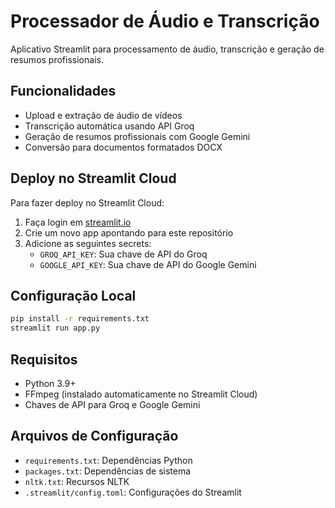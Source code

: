 # Processador de Áudio e Transcrição

Aplicativo Streamlit para processamento de áudio, transcrição e geração de resumos profissionais.

## Funcionalidades

- Upload e extração de áudio de vídeos
- Transcrição automática usando API Groq
- Geração de resumos profissionais com Google Gemini
- Conversão para documentos formatados DOCX

## Deploy no Streamlit Cloud

Para fazer deploy no Streamlit Cloud:

1. Faça login em [streamlit.io](https://streamlit.io)
2. Crie um novo app apontando para este repositório
3. Adicione as seguintes secrets:
   - `GROQ_API_KEY`: Sua chave de API do Groq
   - `GOOGLE_API_KEY`: Sua chave de API do Google Gemini

## Configuração Local

```bash
pip install -r requirements.txt
streamlit run app.py
```

## Requisitos

- Python 3.9+
- FFmpeg (instalado automaticamente no Streamlit Cloud)
- Chaves de API para Groq e Google Gemini

## Arquivos de Configuração

- `requirements.txt`: Dependências Python
- `packages.txt`: Dependências de sistema
- `nltk.txt`: Recursos NLTK
- `.streamlit/config.toml`: Configurações do Streamlit 